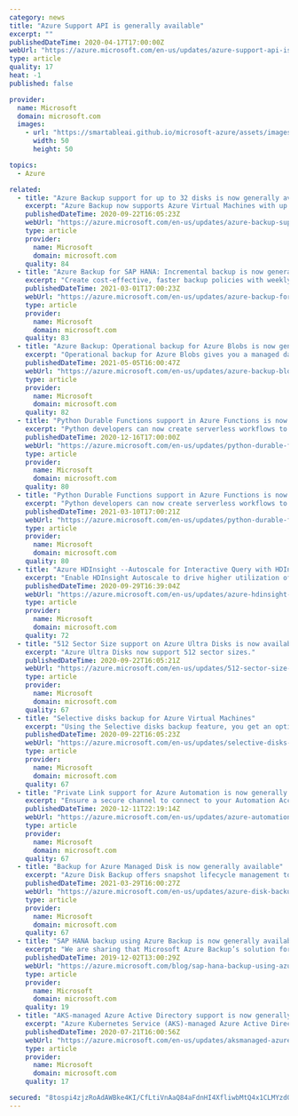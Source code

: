 ```yaml
---
category: news
title: "Azure Support API is generally available"
excerpt: ""
publishedDateTime: 2020-04-17T17:00:00Z
webUrl: "https://azure.microsoft.com/en-us/updates/azure-support-api-is-generally-available/"
type: article
quality: 17
heat: -1
published: false

provider:
  name: Microsoft
  domain: microsoft.com
  images:
    - url: "https://smartableai.github.io/microsoft-azure/assets/images/organizations/microsoft.com-50x50.jpg"
      width: 50
      height: 50

topics:
  - Azure

related:
  - title: "Azure Backup support for up to 32 disks is now generally available"
    excerpt: "Azure Backup now supports Azure Virtual Machines with up to 32 attached managed disks. \n"
    publishedDateTime: 2020-09-22T16:05:23Z
    webUrl: "https://azure.microsoft.com/en-us/updates/azure-backup-support-for-up-to-32-disks-is-now-generally-available/"
    type: article
    provider:
      name: Microsoft
      domain: microsoft.com
    quality: 84
  - title: "Azure Backup for SAP HANA: Incremental backup is now generally available"
    excerpt: "Create cost-effective, faster backup policies with weekly full and daily HANA incremental and protect even large HANA databases."
    publishedDateTime: 2021-03-01T17:00:23Z
    webUrl: "https://azure.microsoft.com/en-us/updates/azure-backup-for-sap-hana-incremental-backup-is-now-generally-available/"
    type: article
    provider:
      name: Microsoft
      domain: microsoft.com
    quality: 83
  - title: "Azure Backup: Operational backup for Azure Blobs is now generally available"
    excerpt: "Operational backup for Azure Blobs gives you a managed data protection solution for block blobs in your storage accounts."
    publishedDateTime: 2021-05-05T16:00:47Z
    webUrl: "https://azure.microsoft.com/en-us/updates/azure-backup-blob-op-backup-ga/"
    type: article
    provider:
      name: Microsoft
      domain: microsoft.com
    quality: 82
  - title: "Python Durable Functions support in Azure Functions is now generally available"
    excerpt: "Python developers can now create serverless workflows to orchestrate complex data processing and data science workloads in Azure Functions."
    publishedDateTime: 2020-12-16T17:00:00Z
    webUrl: "https://azure.microsoft.com/en-us/updates/python-durable-functions-support-in-azure-functions-is-now-generally-available/"
    type: article
    provider:
      name: Microsoft
      domain: microsoft.com
    quality: 80
  - title: "Python Durable Functions support in Azure Functions is now generally available "
    excerpt: "Python developers can now create serverless workflows to orchestrate complex data processing and data science workloads in Azure Functions. "
    publishedDateTime: 2021-03-10T17:00:21Z
    webUrl: "https://azure.microsoft.com/en-us/updates/python-durable-functions-support-in-azure-functions-is-now-generally-available-2/"
    type: article
    provider:
      name: Microsoft
      domain: microsoft.com
    quality: 80
  - title: "Azure HDInsight --Autoscale for Interactive Query with HDInsight 4.0 is now generally available"
    excerpt: "Enable HDInsight Autoscale to drive higher utilization of your clusters. "
    publishedDateTime: 2020-09-29T16:39:04Z
    webUrl: "https://azure.microsoft.com/en-us/updates/azure-hdinsight-autoscale-for-interactive-query-with-hdinsight-40-is-now-generally-available/"
    type: article
    provider:
      name: Microsoft
      domain: microsoft.com
    quality: 72
  - title: "512 Sector Size support on Azure Ultra Disks is now available"
    excerpt: "Azure Ultra Disks now support 512 sector sizes."
    publishedDateTime: 2020-09-22T16:05:21Z
    webUrl: "https://azure.microsoft.com/en-us/updates/512-sector-size-support-on-azure-ultra-disks-is-now-available/"
    type: article
    provider:
      name: Microsoft
      domain: microsoft.com
    quality: 67
  - title: "Selective disks backup for Azure Virtual Machines"
    excerpt: "Using the Selective disks backup feature, you get an option to backup subset of the data disks in an Azure Virtual Machine.\n\n"
    publishedDateTime: 2020-09-22T16:05:23Z
    webUrl: "https://azure.microsoft.com/en-us/updates/selective-disks-backup-for-azure-virtual-machine/"
    type: article
    provider:
      name: Microsoft
      domain: microsoft.com
    quality: 67
  - title: "Private Link support for Azure Automation is now generally available"
    excerpt: "Ensure a secure channel to connect to your Automation Accounts resources with the help of Private Links in Automation."
    publishedDateTime: 2020-12-11T22:19:14Z
    webUrl: "https://azure.microsoft.com/en-us/updates/azure-automation-private-link/"
    type: article
    provider:
      name: Microsoft
      domain: microsoft.com
    quality: 67
  - title: "Backup for Azure Managed Disk is now generally available"
    excerpt: "Azure Disk Backup offers snapshot lifecycle management to Azure Managed Disk by automating periodic creation of snapshot and retain it for configured duration using Backup policy."
    publishedDateTime: 2021-03-29T16:00:27Z
    webUrl: "https://azure.microsoft.com/en-us/updates/azure-disk-backup-ga/"
    type: article
    provider:
      name: Microsoft
      domain: microsoft.com
    quality: 67
  - title: "SAP HANA backup using Azure Backup is now generally available"
    excerpt: "We are sharing that Microsoft Azure Backup’s solution for SAP HANA databases is generally available in all Azure Public and Gov Regions (with the exception of Germany Northeast and Germany central, France South & US Gov IOWA).\r\n\r\nAzure Backup is Azure's native backup solution, which is BackInt certified"
    publishedDateTime: 2019-12-02T13:00:29Z
    webUrl: "https://azure.microsoft.com/blog/sap-hana-backup-using-azure-is-now-generally-available/"
    type: article
    provider:
      name: Microsoft
      domain: microsoft.com
    quality: 19
  - title: "AKS-managed Azure Active Directory support is now generally available"
    excerpt: "Azure Kubernetes Service (AKS)-managed Azure Active Directory (Azure AD) support is now generally available. "
    publishedDateTime: 2020-07-21T16:00:56Z
    webUrl: "https://azure.microsoft.com/en-us/updates/aksmanaged-azure-active-directory-support-is-now-generally-available/"
    type: article
    provider:
      name: Microsoft
      domain: microsoft.com
    quality: 17

secured: "8tospi4zjzRoAdAWBke4KI/CfLtiVnAaQ84aFdnHI4XfliwbMtQ4x1CLMYzd00WSzOWqaMii49THlFJDJM2G7NGmO2yq7e7veTvEOSmRO9ULcZpNbLW9qMIZNiTy3W0VJzmff93HIZOjA8DDoQ/thO3EBesmIw+yE3xchi149D+/QHAaxo42R6EY9chaz5T0GW+9yuMRAZkzwIuprEQr36m2C0YFtI11J6sjVMh+AttqUJmAg4W4USbtsBH49zdKGgWcM0SCczzTqwpuWt/LR2J0aDg76x5M1z43boZWJdZAbtjtmqjD0UQaLS4zrHyKo7tHsTaT6hl1VLN+EXuvGA==;USeJgxCUrytcLzcKfv9/kA=="
---
```


